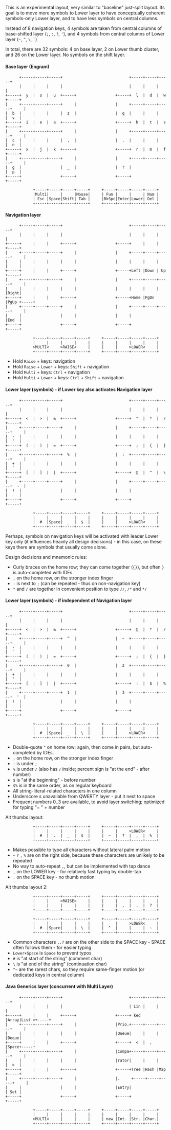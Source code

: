 This is an experimental layout, very similar to "baseline" just-split layout.
Its goal is to move more symbols to Lower layer to have conceptually coherent symbols-only Lower layer,
and to have less symbols on central columns.

Instead of 8 navigation keys, 4 symbols are taken from central columns of base-shifted layer (`;`, `:`, `?`, `'`),
and 4 symbols from central columns of Lower layer (`~`, `^`, `\`, `` ` ``)

In total, there are 32 symbols: 4 on base layer, 2 on Lower thumb cluster, and 26 on the Lower layer.
No symbols on the shift layer.

#### Base layer (Engram)

```
      +-----+-----+-----+                             +-----+-----+-----+
      |     |     |     |                             |     |     |     |
+-----+  y  |  o  |  u  +-----+                 +-----+  l  |  d  |  w  +-----+
|     +-----+-----+-----+     |                 |     +-----+-----+-----+     |
|  b  |     |     |     |  z  |                 |  q  |     |     |     |  v  |
+-----+  i  |  e  |  a  +-----+                 +-----+  h  |  t  |  s  +-----+
|     +-----+-----+-----+     |                 |     +-----+-----+-----+     |
|  c  |     |     |     |  ,  |                 |  .  |     |     |     |  n  |
+-----+  x  |  j  |  k  +-----+                 +-----+  r  |  m  |  f  +-----+
|     +-----+-----+-----+     |                 |     +-----+-----+-----+     |
|  g  |                 |  _  |                 |  ?  |                 |  p  |
+-----+                 +-----+                 +-----+                 +-----+

            +-----+-----+-----+-----+     +-----+-----+-----+-----+
            |Multi|     |     |Mouse|     | Fun |     |     | Num |
            | Esc |Space|Shift| Tab |     |BkSpc|Enter|Lower| Del |
            +-----+-----+-----+-----+     +-----+-----+-----+-----+
```

#### Navigation layer

```
      +-----+-----+-----+                             +-----+-----+-----+
      |     |     |     |                             |     |     |     |
+-----+     |     |     +-----+                 +-----+     |     |     +-----+
|     +-----+-----+-----+     |                 |     +-----+-----+-----+     |
|     |     |     |     |     |                 |     |     |     |     |     |
+-----+     |     |     +-----+                 +-----+Left |Down | Up  +-----+
|     +-----+-----+-----+     |                 |     +-----+-----+-----+     |
|     |     |     |     |     |                 |     |     |     |     |Right|
+-----+     |     |     +-----+                 +-----+Home |PgDn |PgUp +-----+
|     +-----+-----+-----+     |                 |     +-----+-----+-----+     |
|     |                 |     |                 |     |                 |End  |
+-----+                 +-----+                 +-----+                 +-----+

            +-----+-----+-----+-----+     +-----+-----+-----+-----+
            |     |     |     |     |     |     |     |     |     |
            >MULTI<     >RAISE<     |     |     |     >LOWER<     |
            +-----+-----+-----+-----+     +-----+-----+-----+-----+
```
* Hold `Raise` + keys:           navigation
* Hold `Raise` + `Lower` + keys: `Shift` + navigation
* Hold `Multi` + keys:           `Ctrl` + navigation
* Hold `Multi` + `Lower` + keys: `Ctrl` + `Shift` + navigation


#### Lower layer (symbols) - if Lower key also activates Navigation layer

```
      +-----+-----+-----+                             +-----+-----+-----+
      |     |     |     |                             |     |     |     |
+-----+  <  |  >  |  &  +-----+                 +-----+  "  |  *  |  /  +-----+
|     +-----+-----+-----+     |                 |     +-----+-----+-----+     |
|  -  |     |     |     |     |                 |     |     |     |     |  '  |
+-----+  (  |  )  |  =  +-----+                 +-----+  ;  |  {  |  }  +-----+
|     +-----+-----+-----+  %  |                 |  :  +-----+-----+-----+     |
|  +  |     |     |     |     |                 |     |     |     |     |  `  |
+-----+  [  |  ]  |  |  +-----+                 +-----+  @  |  ^  |  \  +-----+
|     +-----+-----+-----+     |                 |     +-----+-----+-----+  ~  |
|  !  |                 |     |                 |     |                 |     |
+-----+                 +-----+                 +-----+                 +-----+

            +-----+-----+-----+-----+     +-----+-----+-----+-----+
            |     |     |     |     |     |     |     |     |     |
            |  #  |Space|  _  |  $  |     |     |     >LOWER<     |
            +-----+-----+-----+-----+     +-----+-----+-----+-----+
```
Perhaps, symbols on navigation keys will be activated with leader Lower key only (it influences heavily all design decisions) -
in this case, on these keys there are symbols that usually come alone.

Design decisions and mnemonic rules:
* Curly braces on the home row; they can come together (`{}`), but often `}` is auto-completed with IDEs.
* `;` on the home row, on the stronger index finger
* `:` is next to `;` (can be repeated - thus on non-navigation key)
* `*` and `/` are together in convenient position to type `//`, `/*` and `*/`


#### Lower layer (symbols) - if independent of Navigation layer

```
      +-----+-----+-----+                             +-----+-----+-----+
      |     |     |     |                             |     |     |     |
+-----+  <  |  >  |  &  +-----+                 +-----+  @  |  *  |  /  +-----+
|     +-----+-----+-----+  ^  |                 |  ~  +-----+-----+-----+     |
|  -  |     |     |     |     |                 |     |     |     |     |  `  |
+-----+  (  |  )  |  =  +-----+                 +-----+  ;  |  {  |  }  +-----+
|     +-----+-----+-----+  0  |                 |  2  +-----+-----+-----+     |
|  +  |     |     |     |     |                 |     |     |     |     |  "  |
+-----+  [  |  ]  |  |  +-----+                 +-----+  :  |  $  |  %  +-----+
|     +-----+-----+-----+  1  |                 |  3  +-----+-----+-----+  '  |
|  !  |                 |     |                 |     |                 |     |
+-----+                 +-----+                 +-----+                 +-----+

            +-----+-----+-----+-----+     +-----+-----+-----+-----+
            |     |     |     |     |     |     |     |     |     |
            |  #  |Space|  _  |  \  |     |     |     >LOWER<     |
            +-----+-----+-----+-----+     +-----+-----+-----+-----+
```
* Double-quote `"` on home row; again, then come in pairs, but auto-completed by IDEs.
* `;` on the home row, on the stronger index finger
* `:` is under `;`
* `%` is under `/` (also has `/` inside; percent sign is "at the end" - after number)
* `$` is "at the beginning" - before number
* `$%` is in the same order, as on regular keyboard
* All string-literal-related characters in one column
* Underscore s unavailable from QWERTY layer - put it next to space
* Frequent numbers 0..3 are available, to avoid layer switching; optimized for typing "= " + number

Alt thumbs layout:

```
            +-----+-----+-----+-----+     +-----+-----+-----+-----+
            |     |     |     |     |     |     |     >LOWER<     |
            |  #  |  .  |  _  |  $  |     |  ~  |  ?  |  ,  |  %  |
            +-----+-----+-----+-----+     +-----+-----+-----+-----+
```
* Makes possible to type all characters without lateral palm motion
* `~` `?` `,` `%` are on the right side, because these characters are unlikely to be repeated
* No way to auto-repeat `,`, but can be implemented with tap dance
* `,` on the LOWER key - for relatively fast typing by double-tap
* `.` on the SPACE key - no thumb motion


Alt thumbs layout 2:

```
            +-----+-----+-----+-----+     +-----+-----+-----+-----+
            |     |     >RAISE<     |     |     |     |     |     |
            |     |     |     |     |     |     |  ,  |  .  |  ?  |
            +-----+-----+-----+-----+     +-----+-----+-----+-----+
```
```
            +-----+-----+-----+-----+     +-----+-----+-----+-----+
            |     |     |     |     |     |     |     >LOWER<     |
            |  #  |Space|  _  |  \  |     |  ^  |     |     |  ~  |
            +-----+-----+-----+-----+     +-----+-----+-----+-----+
```
* Common characters `,.?` are on the other side to the SPACE key - SPACE often follows them - for easier typing
* `Lower+Space` is `Space` to prevent typos
* `#` is "at start of the string" (comment char)
* `\` is "at end of the string" (continuation char)
* `^~` are the rarest chars, so they require same-finger motion (or dedicated keys in central column)

#### Java Generics layer (concurrent with Multi Layer)

```
      +-----+-----+-----+                             +-----+-----+-----+
      |     |     |     |                             | Lin |     |     |
+-----+     |     |     +-----+                 +-----+ ked |Array|List >+-----+
|     +-----+-----+-----+     |                 |Prio.+-----+-----+-----+     |
|     |     |     |     |     |                 |Queue|     |     |     |Deque|
+-----+     |     |     +-----+                 +-----+  <  |  ,  |Space+-----+
|     +-----+-----+-----+     |                 |Compa+-----+-----+-----+     |
|     |     |     |     |     |                 |rator|     |     |     |  >  |
+-----+     |     |     +-----+                 +-----+Tree |Hash |Map  +-----+
|     +-----+-----+-----+     |                 |.     +-----+-----+-----+     |
|     |                 |     |                 |Entry|                 | Set |
+-----+                 +-----+                 +-----+                 +-----+

            +-----+-----+-----+-----+     +-----+-----+-----+-----+
            |     |     |     |     |     |     |     |     |     |
            >MULTI<     |     |     |     | new_|Int. |Str. |Char.|
            +-----+-----+-----+-----+     +-----+-----+-----+-----+
```
